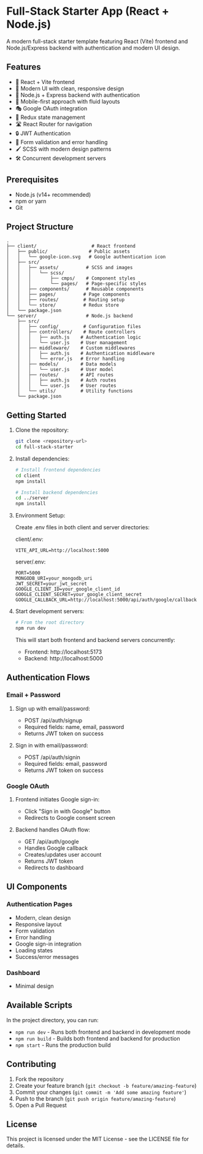 # Full-Stack Starter App (React + Node.js)

A modern full-stack starter template featuring React (Vite) frontend and Node.js/Express backend with authentication and modern UI design.

## Features

- 🚀 React + Vite frontend
- 🎨 Modern UI with clean, responsive design
- 🔐 Node.js + Express backend with authentication
- 📱 Mobile-first approach with fluid layouts
- 🎭 Google OAuth integration
- 🔄 Redux state management
- 🛣️ React Router for navigation
- 🔒 JWT Authentication
- 🎯 Form validation and error handling
- 🖌️ SCSS with modern design patterns
- 🛠️ Concurrent development servers

## Prerequisites

- Node.js (v14+ recommended)
- npm or yarn
- Git

## Project Structure

```
.
├── client/                    # React frontend
│   ├── public/               # Public assets
│   │   └── google-icon.svg   # Google authentication icon
│   ├── src/
│   │   ├── assets/          # SCSS and images
│   │   │   └── scss/
│   │   │       ├── cmps/    # Component styles
│   │   │       └── pages/   # Page-specific styles
│   │   ├── components/      # Reusable components
│   │   ├── pages/          # Page components
│   │   ├── routes/         # Routing setup
│   │   └── store/          # Redux store
│   └── package.json
└── server/                  # Node.js backend
    ├── src/
    │   ├── config/         # Configuration files
    │   ├── controllers/    # Route controllers
    │   │   ├── auth.js    # Authentication logic
    │   │   └── user.js    # User management
    │   ├── middleware/    # Custom middlewares
    │   │   ├── auth.js    # Authentication middleware
    │   │   └── error.js   # Error handling
    │   ├── models/        # Data models
    │   │   └── user.js    # User model
    │   ├── routes/        # API routes
    │   │   ├── auth.js    # Auth routes
    │   │   └── user.js    # User routes
    │   └── utils/         # Utility functions
    └── package.json
```

## Getting Started

1. Clone the repository:
   ```bash
   git clone <repository-url>
   cd full-stack-starter
   ```

2. Install dependencies:
   ```bash
   # Install frontend dependencies
   cd client
   npm install

   # Install backend dependencies
   cd ../server
   npm install
   ```

3. Environment Setup:

   Create .env files in both client and server directories:

   client/.env:
   ```
   VITE_API_URL=http://localhost:5000
   ```

   server/.env:
   ```
   PORT=5000
   MONGODB_URI=your_mongodb_uri
   JWT_SECRET=your_jwt_secret
   GOOGLE_CLIENT_ID=your_google_client_id
   GOOGLE_CLIENT_SECRET=your_google_client_secret
   GOOGLE_CALLBACK_URL=http://localhost:5000/api/auth/google/callback
   ```

4. Start development servers:
   ```bash
   # From the root directory
   npm run dev
   ```

   This will start both frontend and backend servers concurrently:
   - Frontend: http://localhost:5173
   - Backend: http://localhost:5000

## Authentication Flows

### Email + Password
1. Sign up with email/password:
   - POST /api/auth/signup
   - Required fields: name, email, password
   - Returns JWT token on success

2. Sign in with email/password:
   - POST /api/auth/signin
   - Required fields: email, password
   - Returns JWT token on success

### Google OAuth
1. Frontend initiates Google sign-in:
   - Click "Sign in with Google" button
   - Redirects to Google consent screen

2. Backend handles OAuth flow:
   - GET /api/auth/google
   - Handles Google callback
   - Creates/updates user account
   - Returns JWT token
   - Redirects to dashboard

## UI Components

### Authentication Pages
- Modern, clean design
- Responsive layout
- Form validation
- Error handling
- Google sign-in integration
- Loading states
- Success/error messages

### Dashboard
- Minimal design


## Available Scripts

In the project directory, you can run:

- `npm run dev` - Runs both frontend and backend in development mode
- `npm run build` - Builds both frontend and backend for production
- `npm start` - Runs the production build

## Contributing

1. Fork the repository
2. Create your feature branch (`git checkout -b feature/amazing-feature`)
3. Commit your changes (`git commit -m 'Add some amazing feature'`)
4. Push to the branch (`git push origin feature/amazing-feature`)
5. Open a Pull Request

## License

This project is licensed under the MIT License - see the LICENSE file for details. 
